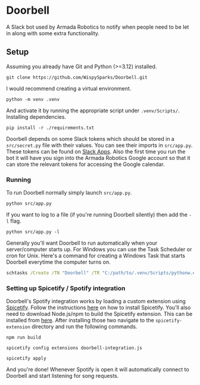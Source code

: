 # Doorbell
A Slack bot used by Armada Robotics to notify when people need to be let in along with some extra functionality.

## Setup
Assuming you already have Git and Python (>=3.12) installed.
```
git clone https://github.com/WispySparks/Doorbell.git
```
I would recommend creating a virtual environment.
```
python -m venv .venv
```
And activate it by running the appropriate script under `.venv/Scripts/`. <br>
Installing dependencies. 
```
pip install -r ./requirements.txt
```
Doorbell depends on some Slack tokens which should be stored in a `src/secret.py` file with their values. You can see their imports in `src/app.py`. These tokens can be found on [Slack Apps](https://api.slack.com/apps). Also the first time you run the bot it will have you sign into the Armada Robotics Google account so that it can store the relevant tokens for accessing the Google calendar.

### Running
To run Doorbell normally simply launch `src/app.py`.
```
python src/app.py
```
If you want to log to a file (if you're running Doorbell silently) then add the `-l` flag.
```
python src/app.py -l
```
Generally you'll want Doorbell to run automatically when your server/computer starts up. For Windows you can use the Task Scheduler or cron for Unix. Here's a command for creating a Windows Task that starts Doorbell everytime the computer turns on.
```bat
schtasks /Create /TN "Doorbell" /TR "C:/path/to/.venv/Scripts/pythonw.exe C:/path/to/Doorbell/src/app.py -l" /SC ONSTART /RU SYSTEM
```

### Setting up Spicetify / Spotify integration
Doorbell's Spotify integration works by loading a custom extension using [Spicetify](https://spicetify.app/).
Follow the instructions [here](https://spicetify.app/docs/getting-started#installation) on how to install Spicetify.
You'll also need to download Node.js/npm to build the Spicetify extension. This can be installed from [here](https://nodejs.org/en/download/prebuilt-installer).
After installing those two navigate to the `spicetify-extension` directory and run the following commands.
```
npm run build
```
```
spicetify config extensions doorbell-integration.js 
```
```
spicetify apply
```
And you're done! Whenever Spotify is open it will automatically connect to Doorbell and start listening for song requests.
